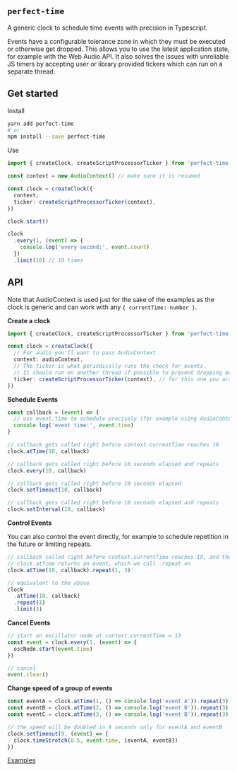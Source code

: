 ## `perfect-time`

A generic clock to schedule time events with precision in Typescript.

Events have a configurable tolerance zone in which they must be executed or otherwise get dropped. This allows you to use the latest application state, for example with the Web Audio API. It also solves the issues with unreliable JS timers by accepting user or library provided tickers which can run on a separate thread.

## Get started

Install

```bash
yarn add perfect-time
# or
npm install --save perfect-time
```

Use

```typescript
import { createClock, createScriptProcessorTicker } from 'perfect-time'

const context = new AudioContext() // make sure it is resumed

const clock = createClock({
  context,
  ticker: createScriptProcessorTicker(context),
})

clock.start()

clock
  .every(1, (event) => {
    console.log('every second:', event.count)
  })
  .limit(10) // 10 times
```

## API

Note that AudioContext is used just for the sake of the examples as the clock is generic and can work with any `{ currentTime: number }`.

**Create a clock**

```typescript
import { createClock, createScriptProcessorTicker } from 'perfect-time'

const clock = createClock({
  // For audio you'll want to pass AudioContext.
  context: audioContext,
  // The ticker is what periodically runs the check for events.
  // It should run on another thread if possible to prevent dropping events.
  ticker: createScriptProcessorTicker(context), // for this one you actually need it to be an AudioContext for ScriptProcessorNode
})
```

**Schedule Events**

```typescript
const callback = (event) => {
  // use event.time to schedule precisely (for example using AudioContext)
  console.log('event time:', event.time)
}

// callback gets called right before context.currentTime reaches 10
clock.atTime(10, callback)

// callback gets called right before 10 seconds elapsed and repeats
clock.every(10, callback)

// callback gets called right before 10 seconds elapsed
clock.setTimeout(10, callback)

// callback gets called right before 10 seconds elapsed and repeats
clock.setInterval(10, callback)
```

**Control Events**

You can also control the event directly, for example to schedule repetition in the future or limiting repeats.

```typescript
// callback called right before context.currentTime reaches 10, and then every second 3 times
// clock.atTime returns an event, which we call .repeat on
clock.atTime(10, callback).repeat(1, 3)

// equivalent to the above
clock
  .atTime(10, callback)
  .repeat(1)
  .limit(3)
```

**Cancel Events**

```typescript
// start an oscillator node at context.currentTime = 13
const event = clock.every(1, (event) => {
  oscNode.start(event.time)
})

// cancel
event.clear()
```

**Change speed of a group of events**

```typescript
const eventA = clock.atTime(1, () => console.log('event A')).repeat(3)
const eventB = clock.atTime(2, () => console.log('event B')).repeat(3)
const eventC = clock.atTime(3, () => console.log('event B')).repeat(3)

// the speed will be doubled in 9 seconds only for eventA and eventB
clock.setTimeout(9, (event) => {
  clock.timeStretch(0.5, event.time, [eventA, eventB])
})
```

[Examples](https://github.com/skulptur/perfect-time/tree/master/example)
